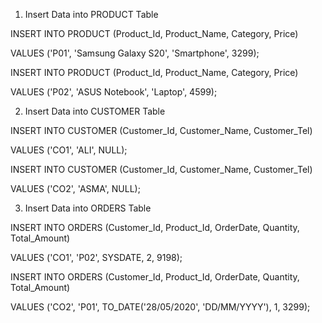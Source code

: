 1. Insert Data into PRODUCT Table

INSERT INTO PRODUCT (Product_Id, Product_Name, Category, Price)

VALUES ('P01', 'Samsung Galaxy S20', 'Smartphone', 3299);


INSERT INTO PRODUCT (Product_Id, Product_Name, Category, Price)

VALUES ('P02', 'ASUS Notebook', 'Laptop', 4599);


2. Insert Data into CUSTOMER Table

INSERT INTO CUSTOMER (Customer_Id, Customer_Name, Customer_Tel)

VALUES ('CO1', 'ALI', NULL);


INSERT INTO CUSTOMER (Customer_Id, Customer_Name, Customer_Tel)

VALUES ('CO2', 'ASMA', NULL);

3. Insert Data into ORDERS Table

INSERT INTO ORDERS (Customer_Id, Product_Id, OrderDate, Quantity, Total_Amount)

VALUES ('CO1', 'P02', SYSDATE, 2, 9198);


INSERT INTO ORDERS (Customer_Id, Product_Id, OrderDate, Quantity, Total_Amount)


VALUES ('CO2', 'P01', TO_DATE('28/05/2020', 'DD/MM/YYYY'), 1, 3299);

